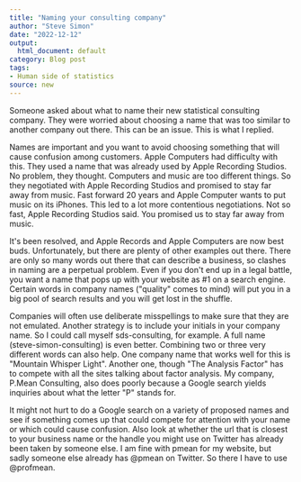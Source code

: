```yaml
---
title: "Naming your consulting company"
author: "Steve Simon"
date: "2022-12-12"
output:
  html_document: default
category: Blog post
tags:
- Human side of statistics
source: new
---
```


Someone asked about what to name their new statistical consulting company. They were worried about choosing a name that was too similar to another company out there. This can be an issue. This is what I replied.

<!---more--->

Names are important and you want to avoid choosing something that will cause confusion among customers. Apple Computers had difficulty with this. They used a name that was already used by Apple Recording Studios. No problem, they thought. Computers and music are too different things. So they negotiated with Apple Recording Studios and promised to stay far away from music. Fast forward 20 years and Apple Computer wants to put music on its iPhones. This led to a lot more contentious negotiations. Not so fast, Apple Recording Studios said. You promised us to stay far away from music.

It's been resolved, and Apple Records and Apple Computers are now best buds. Unfortunately, but there are plenty of other examples out there. There are only so many words out there that can describe a business, so clashes in naming are a perpetual problem. Even if you don't end up in a legal battle, you want a name that pops up with your website as #1 on a search engine. Certain words in company names ("quality" comes to mind) will put you in a big pool of search results and you will get lost in the shuffle.

Companies will often use deliberate misspellings to make sure that they are not emulated. Another strategy is to include your initials in your company name. So I could call myself sds-consulting, for example. A full name (steve-simon-consulting) is even better. Combining two or three very different words can also help. One company name that works well for this is "Mountain Whisper Light". Another one, though "The Analysis Factor" has to compete with all the sites talking about factor analysis. My company, P.Mean Consulting, also does poorly because a Google search yields inquiries about what the letter "P" stands for.

It might not hurt to do a Google search on a variety of proposed names and see if something comes up that could compete for attention with your name or which could cause confusion. Also look at whether the url that is closest to your business name or the handle you might use on Twitter has already been taken by someone else. I am fine with pmean for my website, but sadly someone else already has @pmean on Twitter. So there I have to use @profmean.
